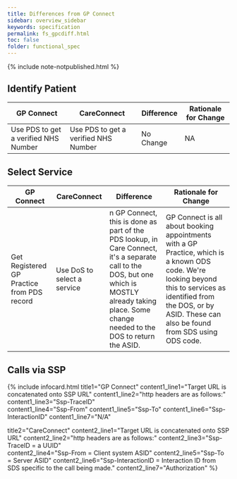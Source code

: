 ```yaml
---
title: Differences from GP Connect
sidebar: overview_sidebar
keywords: specification
permalink: fs_gpcdiff.html
toc: false
folder: functional_spec
---
```


{% include note-notpublished.html %}

## Identify Patient

GP Connect | CareConnect | Difference | Rationale for Change
-----------|-------------|------------|---------
Use PDS to get a verified NHS Number | Use PDS to get a verified NHS Number | No Change | NA

## Select Service

GP Connect | CareConnect | Difference | Rationale for Change
-----------|-------------|------------|---------
Get Registered GP Practice from PDS record | Use DoS to select a service | n GP Connect, this is done as part of the PDS lookup, in Care Connect, it's a separate call to the DOS, but one which is MOSTLY already taking place. Some change needed to the DOS to return the ASID. | GP Connect is all about booking appointments with a GP Practice, which is a known ODS code. We're looking beyond this to services as identified from the DOS, or by ASID. These can also be found from SDS using ODS code.

## Calls via SSP

{% include infocard.html 
  title1="GP Connect" 
  content1_line1="Target URL is concatenated onto SSP URL" 
  content1_line2="http headers are as follows:" 
  content1_line3="Ssp-TraceID"  
  content1_line4="Ssp-From" 
  content1_line5="Ssp-To" 
  content1_line6="Ssp-InteractionID" 
  content1_line7="N/A" 
  
  title2="CareConnect" 
  content2_line1="Target URL is concatenated onto SSP URL" 
  content2_line2="http headers are as follows:" 
  content2_line3="Ssp-TraceID = a UUID"  
  content2_line4="Ssp-From = Client system ASID" 
  content2_line5="Ssp-To = Server ASID" 
  content2_line6="Ssp-InteractionID = Interaction ID from SDS specific to the call being made." 
  content2_line7="Authorization" 
%}
